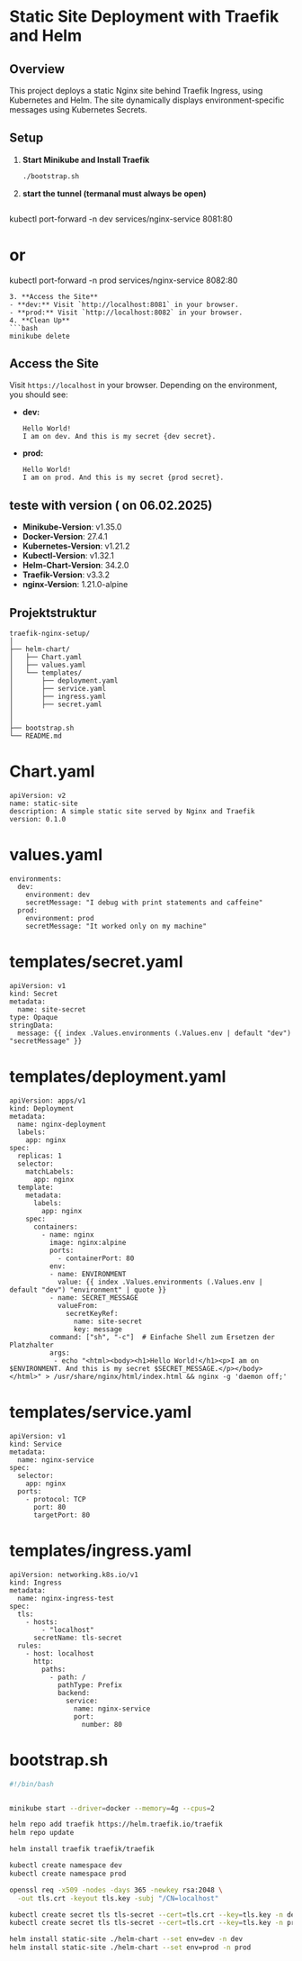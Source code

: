 
# Static Site Deployment with Traefik and Helm



## Overview
This project deploys a static Nginx site behind Traefik Ingress, using Kubernetes and Helm. The site dynamically displays environment-specific messages using Kubernetes Secrets.


## Setup
1. **Start Minikube and Install Traefik**
   ```bash
   ./bootstrap.sh
   ```
2. **start the tunnel (termanal must always be open)**
   ```bash
  kubectl port-forward -n dev services/nginx-service 8081:80
   # or
  kubectl port-forward -n prod services/nginx-service 8082:80
   ```
3. **Access the Site**
   - **dev:** Visit `http://localhost:8081` in your browser.
   - **prod:** Visit `http://localhost:8082` in your browser.
4. **Clean Up**
   ```bash
   minikube delete
   ```

## Access the Site
Visit `https://localhost` in your browser. Depending on the environment, you should see:

- **dev:**
  ```
  Hello World!
  I am on dev. And this is my secret {dev secret}.
  ```
- **prod:**
  ```
  Hello World!
  I am on prod. And this is my secret {prod secret}.
  ```

## teste with version ( on 06.02.2025)
- **Minikube-Version**: v1.35.0
- **Docker-Version**: 27.4.1
- **Kubernetes-Version**: v1.21.2
- **Kubectl-Version**: v1.32.1
- **Helm-Chart-Version**: 34.2.0
- **Traefik-Version**: v3.3.2
- **nginx-Version**: 1.21.0-alpine



## Projektstruktur
```
traefik-nginx-setup/
│
├── helm-chart/
│   ├── Chart.yaml
│   ├── values.yaml
│   └── templates/
│       ├── deployment.yaml
│       ├── service.yaml
│       ├── ingress.yaml
│       ├── secret.yaml
│
│
├── bootstrap.sh
└── README.md
```
# Chart.yaml
```
apiVersion: v2
name: static-site
description: A simple static site served by Nginx and Traefik
version: 0.1.0
```
# values.yaml
```
environments:
  dev:
    environment: dev
    secretMessage: "I debug with print statements and caffeine"
  prod:
    environment: prod
    secretMessage: "It worked only on my machine"
```
# templates/secret.yaml
```
apiVersion: v1
kind: Secret
metadata:
  name: site-secret
type: Opaque
stringData:
  message: {{ index .Values.environments (.Values.env | default "dev") "secretMessage" }}
```
# templates/deployment.yaml
```
apiVersion: apps/v1
kind: Deployment
metadata:
  name: nginx-deployment
  labels:
    app: nginx
spec:
  replicas: 1
  selector:
    matchLabels:
      app: nginx
  template:
    metadata:
      labels:
        app: nginx
    spec:
      containers:
        - name: nginx
          image: nginx:alpine
          ports:
            - containerPort: 80
          env:
          - name: ENVIRONMENT
            value: {{ index .Values.environments (.Values.env | default "dev") "environment" | quote }}
          - name: SECRET_MESSAGE
            valueFrom:
              secretKeyRef:
                name: site-secret
                key: message
          command: ["sh", "-c"]  # Einfache Shell zum Ersetzen der Platzhalter
          args:
           - echo "<html><body><h1>Hello World!</h1><p>I am on $ENVIRONMENT. And this is my secret $SECRET_MESSAGE.</p></body></html>" > /usr/share/nginx/html/index.html && nginx -g 'daemon off;'

```
# templates/service.yaml
```
apiVersion: v1
kind: Service
metadata:
  name: nginx-service
spec:
  selector:
    app: nginx
  ports:
    - protocol: TCP
      port: 80
      targetPort: 80
```
# templates/ingress.yaml
```
apiVersion: networking.k8s.io/v1
kind: Ingress
metadata:
  name: nginx-ingress-test
spec:
  tls:
    - hosts:
        - "localhost"
      secretName: tls-secret
  rules:
    - host: localhost
      http:
        paths:
          - path: /
            pathType: Prefix
            backend:
              service:
                name: nginx-service
                port:
                  number: 80

```

# bootstrap.sh
```bash
#!/bin/bash


minikube start --driver=docker --memory=4g --cpus=2

helm repo add traefik https://helm.traefik.io/traefik
helm repo update

helm install traefik traefik/traefik

kubectl create namespace dev
kubectl create namespace prod

openssl req -x509 -nodes -days 365 -newkey rsa:2048 \
  -out tls.crt -keyout tls.key -subj "/CN=localhost"

kubectl create secret tls tls-secret --cert=tls.crt --key=tls.key -n dev
kubectl create secret tls tls-secret --cert=tls.crt --key=tls.key -n prod

helm install static-site ./helm-chart --set env=dev -n dev
helm install static-site ./helm-chart --set env=prod -n prod

```